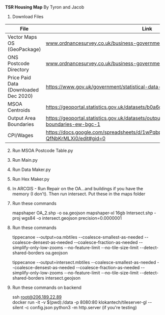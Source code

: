 **TSR Housing Map**
By Tyron and Jacob

 1. Download Files
 
| File | Link |  Location |
|--|--|--|
| Vector Maps OS (GeoPackage) | www.ordnancesurvey.co.uk/business-government/products/vectormap-district | Extract to Read in ArcGIS|
| ONS Postcode Directory | www.ordnancesurvey.co.uk/business-government/products/vectormap-district | Extract to Read in ArcGIS|
| Price Paid Data (Downloaded Dec 2020) | https://www.gov.uk/government/statistical-data-sets/price-paid-data-downloads | data/pricing.csv
| MSOA Centroids | https://geoportal.statistics.gov.uk/datasets/b0a6d8a3dc5d4718b3fd62c548d60f81_0 | data/hexes.geojson
| Output Area Boundaries | https://geoportal.statistics.gov.uk/datasets/output-areas-december-2011-boundaries-ew-bgc-1 | data/Maps/OA.shp
| CPI/Wages | https://docs.google.com/spreadsheets/d/1wPqbpLXIHzRKJuseX67vxX1ABxcfoxG-QfNbKrMLXi0/edit#gid=0 | data/cpi.csv

2. Run MSOA Postcode Table.py 

3. Run Main.py

4. Run Data Maker.py

5. Run Hex Maker.py

6. In ARCGIS - Run Repair on the OA...and buildings if you have the memory (I don't). Then run intersect. Put these in the maps folder

7.  Run these commands

    mapshaper OA_2.shp -o oa.geojson
    mapshaper-xl 16gb Intersect.shp -proj wgs84 -o intersect.geojson precision=0.0000001

8. Run these commands

    tippecanoe --output=oa.mbtiles --coalesce-smallest-as-needed --coalesce-densest-as-needed --coalesce-fraction-as-needed --simplify-only-low-zooms --no-feature-limit --no-tile-size-limit --detect-shared-borders oa.geojson
    
    tippecanoe --output=intersect.mbtiles --coalesce-smallest-as-needed --coalesce-densest-as-needed --coalesce-fraction-as-needed --simplify-only-low-zooms --no-feature-limit --no-tile-size-limit --detect-shared-borders intersect.geojson

9. Run these commands on backend

    ssh root@206.189.22.89  
    docker run -it -v $(pwd):/data -p 8080:80 klokantech/tileserver-gl --silent -c config.json
    python3 -m http.server (if you're testing)
